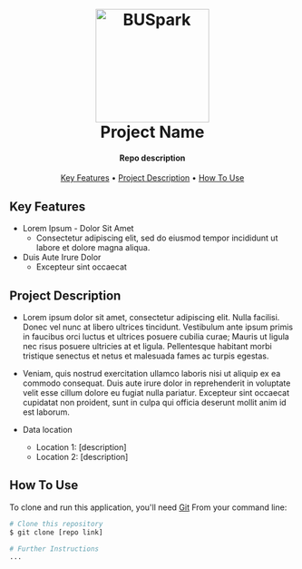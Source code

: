 
<h1 align="center">
  <br>
  <a href="https://www.bu.edu/spark/"><img src="https://www.bu.edu/spark/files/2023/08/logo.png" alt="BUSpark" width="200"></a>
  <br>
  Project Name
  <br>
</h1>

<h4 align="center">Repo description</h4>

<p align="center">
  <a href="#key-features">Key Features</a> •
  <a href="#project-description">Project Description</a> •
  <a href="#how-to-use">How To Use</a>
</p>

## Key Features

* Lorem Ipsum - Dolor Sit Amet
  - Consectetur adipiscing elit, sed do eiusmod tempor incididunt ut labore et dolore magna aliqua.
* Duis Aute Irure Dolor
  - Excepteur sint occaecat
 
## Project Description

* Lorem ipsum dolor sit amet, consectetur adipiscing elit. Nulla facilisi. Donec vel nunc at libero ultrices tincidunt. Vestibulum ante ipsum primis in faucibus orci luctus et ultrices posuere cubilia curae; Mauris ut ligula nec risus posuere ultricies at et ligula. Pellentesque habitant morbi tristique senectus et netus et malesuada fames ac turpis egestas.
* Veniam, quis nostrud exercitation ullamco laboris nisi ut aliquip ex ea commodo consequat. Duis aute irure dolor in reprehenderit in voluptate velit esse cillum dolore eu fugiat nulla pariatur. Excepteur sint occaecat cupidatat non proident, sunt in culpa qui officia deserunt mollit anim id est laborum.

* Data location
  - Location 1: <location> [description]
  - Location 2: <location> [description]

## How To Use

To clone and run this application, you'll need [Git](https://git-scm.com)
From your command line:

```bash
# Clone this repository
$ git clone [repo link]

# Further Instructions
...
```
